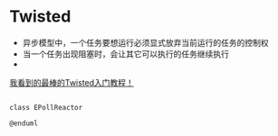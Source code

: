 # Twisted

* 异步模型中，一个任务要想运行必须显式放弃当前运行的任务的控制权  
* 当一个任务出现阻塞时，会让其它可以执行的任务继续执行
* 


[我看到的最棒的Twisted入门教程！](http://blog.sina.com.cn/s/blog_704b6af70100py9n.html)



```uml @startuml

class EPollReactor

@enduml
```